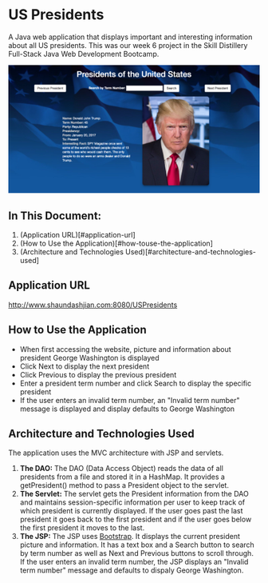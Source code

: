 # US Presidents
A Java web application that displays important and interesting information about all US presidents. This was our week 6 project in the Skill Distillery Full-Stack Java Web Development Bootcamp.


![alt text](website.png "USPresidents")

## In This Document:
1. (Application URL)[#application-url]
2. (How to Use the Application)[#how-touse-the-application]
3. (Architecture and Technologies Used)[#architecture-and-technologies-used]

## Application URL
http://www.shaundashjian.com:8080/USPresidents

## How to Use the Application
* When first accessing the website, picture and information about president George Washington is displayed
* Click Next to display the next president
* Click Previous to display the previous president
* Enter a president term number and click Search to display the specific president
* If the  user enters an invalid term number, an "Invalid term number" message is displayed and display defaults to George Washington

## Architecture and Technologies Used
The application uses the MVC architecture with JSP and servlets.

1. **The DAO:**
The DAO (Data Access Object) reads the data of all presidents from a file and stored it in a HashMap. It provides a getPresident() method to pass a President object to the servlet.
2. **The Servlet:**
The servlet gets the President information from the DAO and maintains session-specific information per user to keep track of which president is currently displayed. If the user goes past the last president it goes back to the first president and if the user goes below the first president it moves to the last.
3. **The JSP:**
The JSP uses [Bootstrap](http://getbootstrap.com). It displays the current president picture and information. It has a text box and a Search button to search by term number as well as Next and Previous buttons to scroll through. If the  user enters an invalid term number, the JSP displays an "Invalid term number" message and defaults to dispaly George Washington.
